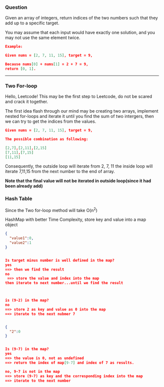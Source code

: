 ### Question

Given an array of integers, return indices of the two numbers such that they add up to a specific target.

You may assume that each input would have exactly one solution, and you may not use the same element twice.

```json
Example:

Given nums = [2, 7, 11, 15], target = 9,

Because nums[0] + nums[1] = 2 + 7 = 9,
return [0, 1].
```

***

### Two For-loop

Hello, Leetcode! This may be the first step to Leetcode, do not be scared and crack it together.

The first idea flash through our mind may be creating two arrays, implement nested for-loops and iterate it until you find the sum of two intergers, then we can try to get the indices from the values.

```json
Given nums = [2, 7, 11, 15], target = 9,

The possible combination as following:

[2,7],[2,11],[2,15]
[7,11],[7,15]
[11,15]
```

Consequently, the outside loop will iterate from 2, 7, 11
the inside loop will iterate 7,11,15
from the next number to the end of array.

**Note that the final value will not be iterated in outside loop(since it had been already add)**

### Hash Table

Since the Two for-loop method will take O(n<sup>2</sup>)

HashMap with better Time Complexity, store key and value into a map object

```json
{ 
  "value1":0,
  "value2":1
}


Is target minus number is well defined in the map?
yes 
==> then we find the result
no
 ==> store the value and index into the map
then iterate to next number...until we find the result



is (9-2) in the map? 
no 
==> store 2 as key and value as 0 into the map
==> iterate to the next nubmer 7


{ 
  "2":0
}


Is (9-7) in the map? 
yes 
==> the value is 0, not as undefined
==> return the index of map[9-7] and index of 7 as results.

no, 9-7 is not in the map
==> store (9-7) as key and the corresponding index into the map
==> iterate to the next number


```